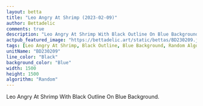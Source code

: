 ```yaml
---
layout: betta
title: "Leo Angry At Shrimp (2023-02-09)"
author: Bettadelic
comments: true
description: "Leo Angry At Shrimp With Black Outline On Blue Background."
actpub_featured_image: "https://bettadelic.art/static/bettas/BD230209.jpg"
tags: [Leo Angry At Shrimp, Black Outline, Blue Background, Random Algorithm, February 2023]
unitName: "BD230209"
line_color: "Black"
background_color: "Blue"
width: 1500
height: 1500
algorithm: "Random"
---
```


Leo Angry At Shrimp With Black Outline On Blue Background.
